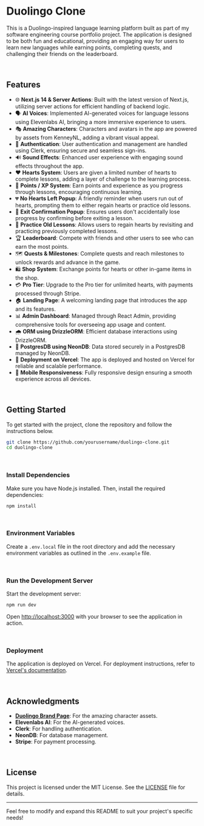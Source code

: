 
# Duolingo Clone

This is a Duolingo-inspired language learning platform built as part of my software engineering course portfolio project. The application is designed to be both fun and educational, providing an engaging way for users to learn new languages while earning points, completing quests, and challenging their friends on the leaderboard.

<br>

## Features

- 🌐 **Next.js 14 & Server Actions**: Built with the latest version of Next.js, utilizing server actions for efficient handling of backend logic.
- 🗣 **AI Voices**: Implemented AI-generated voices for language lessons using Elevenlabs AI, bringing a more immersive experience to users.
- 🎭 **Amazing Characters**: Characters and avatars in the app are powered by assets from KenneyNL, adding a vibrant visual appeal.
- 🔐 **Authentication**: User authentication and management are handled using Clerk, ensuring secure and seamless sign-ins.
- 🔊 **Sound Effects**: Enhanced user experience with engaging sound effects throughout the app.
- ❤️ **Hearts System**: Users are given a limited number of hearts to complete lessons, adding a layer of challenge to the learning process.
- 🌟 **Points / XP System**: Earn points and experience as you progress through lessons, encouraging continuous learning.
- 💔 **No Hearts Left Popup**: A friendly reminder when users run out of hearts, prompting them to either regain hearts or practice old lessons.
- 🚪 **Exit Confirmation Popup**: Ensures users don't accidentally lose progress by confirming before exiting a lesson.
- 🔄 **Practice Old Lessons**: Allows users to regain hearts by revisiting and practicing previously completed lessons.
- 🏆 **Leaderboard**: Compete with friends and other users to see who can earn the most points.
- 🗺 **Quests & Milestones**: Complete quests and reach milestones to unlock rewards and advance in the game.
- 🛍 **Shop System**: Exchange points for hearts or other in-game items in the shop.
- 💳 **Pro Tier**: Upgrade to the Pro tier for unlimited hearts, with payments processed through Stripe.
- 🏠 **Landing Page**: A welcoming landing page that introduces the app and its features.
- 📊 **Admin Dashboard**: Managed through React Admin, providing comprehensive tools for overseeing app usage and content.
- 🌧 **ORM using DrizzleORM**: Efficient database interactions using DrizzleORM.
- 💾 **PostgresDB using NeonDB**: Data stored securely in a PostgresDB managed by NeonDB.
- 🚀 **Deployment on Vercel**: The app is deployed and hosted on Vercel for reliable and scalable performance.
- 📱 **Mobile Responsiveness**: Fully responsive design ensuring a smooth experience across all devices.

<br>

## Getting Started

To get started with the project, clone the repository and follow the instructions below.

```bash
git clone https://github.com/yourusername/duolingo-clone.git
cd duolingo-clone
```

<br>

### Install Dependencies

Make sure you have Node.js installed. Then, install the required dependencies:

```bash
npm install
```

<br>

### Environment Variables

Create a `.env.local` file in the root directory and add the necessary environment variables as outlined in the `.env.example` file.

<br>

### Run the Development Server

Start the development server:

```bash
npm run dev
```

Open [http://localhost:3000](http://localhost:3000) with your browser to see the application in action.

<br>

### Deployment

The application is deployed on Vercel. For deployment instructions, refer to [Vercel's documentation](https://vercel.com/docs).

<br>

## Acknowledgments

- **[Duolingo Brand Page](https://design.duolingo.com/)**: For the amazing character assets.
- **Elevenlabs AI**: For the AI-generated voices.
- **Clerk**: For handling authentication.
- **NeonDB**: For database management.
- **Stripe**: For payment processing.

<br>

## License

This project is licensed under the MIT License. See the [LICENSE](LICENSE) file for details.

---

Feel free to modify and expand this README to suit your project's specific needs!
